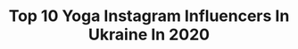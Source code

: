 ---
title: Top 10 Yoga Instagram Influencers In Ukraine In 2020
description: >-
  Find top yoga Instagram influencers in Ukraine in 2020. Most popular hashtags: #yoga #ukraine #ambassador #motivation.
platform: Instagram
profiles:
  - username: "bloodymary013"
    fullname: >-
      MARIIA BOBROBNA🇺🇦
    location: "Ukraine"
    followers: 19871
    engagement: 1185
    commentsToLikes: 0.032639
    avatar: "https://scontent-lhr8-1.cdninstagram.com/v/t51.2885-19/s320x320/71150571_2323127404480837_1105436754204164096_n.jpg?_nc_ht=scontent-lhr8-1.cdninstagram.com&_nc_ohc=kEEHx7H6alMAX8O9Ayw&oh=b31a1b07047e5f2a10517a671343bbea&oe=5EBC8A8B"
    verified: false
    hashtags: "#lfc, #kievgram, #gnoce, #quarantine"
  - username: "kira_habibi_lal"
    fullname: >-
      Kira Lebedeva
    location: "Ukraine"
    followers: 23594
    engagement: 811
    commentsToLikes: 0.044111
    avatar: "https://scontent-lht6-1.cdninstagram.com/v/t51.2885-19/s320x320/92292400_834590610353760_5279460665956761600_n.jpg?_nc_ht=scontent-lht6-1.cdninstagram.com&_nc_ohc=83D2E8_zr74AX9mFtxY&oh=fbb176c2b770d71701462503b1659b88&oe=5EBBA968"
    verified: false
    hashtags: "#kirahabibilal, #tribalfusiondance, #iamhappygirl, #newme"
  - username: "anna_life_journey"
    fullname: >-
      Anna Moro
    location: "Ukraine"
    followers: 19834
    engagement: 348
    commentsToLikes: 0.075254
    avatar: "https://scontent-lhr8-1.cdninstagram.com/v/t51.2885-19/s320x320/47690815_636036500145496_5490531512254201856_n.jpg?_nc_ht=scontent-lhr8-1.cdninstagram.com&_nc_ohc=LAybhOyxvWMAX8dei0s&oh=1e211983ddfb81a8f009cd3ae385d4b2&oe=5EBABD13"
    verified: false
    hashtags: "#elevate, #love, #goal, #freedom"
  - username: "sandra.san13"
    fullname: >-
      🔳 Señorita Shpagata
    location: "Ukraine"
    followers: 29834
    engagement: 268
    commentsToLikes: 0.037281
    avatar: "https://scontent-ams4-1.cdninstagram.com/v/t51.2885-19/s320x320/83133756_1018934058485723_8636362552814600192_n.jpg?_nc_ht=scontent-ams4-1.cdninstagram.com&_nc_ohc=Jn9Rhqks0OIAX-osr80&oh=1742b1df3c3b5b1d9129027f43f25ee9&oe=5F004118"
    verified: false
    hashtags: "#fitnessmodel, #yogamama, #wonderful, #photoshoot"
  - username: "ilonkis___"
    fullname: >-
      ☾ Ilonа
    location: "Ukraine"
    followers: 89663
    engagement: 606
    commentsToLikes: 0.018023
    avatar: "https://scontent-amt2-1.cdninstagram.com/v/t51.2885-19/s320x320/89601111_692692204802041_259354580876263424_n.jpg?_nc_ht=scontent-amt2-1.cdninstagram.com&_nc_ohc=lGWveXTA5mMAX-uwPRv&oh=a4a06499924ced6092237ec636ab8b3f&oe=5EB0B140"
    verified: false
    hashtags: "#ilonkis"
  - username: "mila_kucherenko"
    fullname: >-
      
    location: "Ukraine"
    followers: 17427
    engagement: 720
    commentsToLikes: 0.110736
    avatar: "https://scontent-ams4-1.cdninstagram.com/v/t51.2885-19/s320x320/88204889_631627664290934_6363161685892530176_n.jpg?_nc_ht=scontent-ams4-1.cdninstagram.com&_nc_ohc=jk_FmWyBcDAAX8JD8P6&oh=b54847b1f3efb36b1e6833fddab7c684&oe=5EB8F68E"
    verified: false
    hashtags: "#ternopil, #gym, #fitness, #yoga"
  - username: "anna_gomonova_official"
    fullname: >-
      Anna Gomonova
    location: "Ukraine"
    followers: 46554
    engagement: 471
    commentsToLikes: 0.039804
    avatar: "https://scontent-ams4-1.cdninstagram.com/v/t51.2885-19/s320x320/44754642_260858321449316_4567498394158759936_n.jpg?_nc_ht=scontent-ams4-1.cdninstagram.com&_nc_ohc=KBaz1pHqAI0AX_SkjoG&oh=cc3f3b461baf82bdcd3538b5d9869ab4&oe=5EBC853A"
    verified: false
    hashtags: "#photoshooting, #fashionweekdubai, #newcollection, #fashion"
  - username: "likusya.01"
    fullname: >-
      AnzheLika Terliuga
    location: "Ukraine"
    followers: 63952
    engagement: 1406
    commentsToLikes: 0.008827
    avatar: "https://scontent-ams4-1.cdninstagram.com/v/t51.2885-19/s320x320/91933610_776454012762784_4680213024793952256_n.jpg?_nc_ht=scontent-ams4-1.cdninstagram.com&_nc_ohc=kLJGikPbp_YAX-ru0iy&oh=d6407128c77f27097b88655d4f2936ee&oe=5EB95F14"
    verified: false
    hashtags: "#odessa, #favouriteplace, #grandwinner2019, #dreambig"
  - username: "lidiyataran"
    fullname: >-
      Лідія Таран Lidiya Taran
    location: "Ukraine"
    followers: 104615
    engagement: 405
    commentsToLikes: 0.018515
    avatar: "https://scontent-lhr8-1.cdninstagram.com/v/t51.2885-19/s320x320/78787544_2464274813821574_5961585971748143104_n.jpg?_nc_ht=scontent-lhr8-1.cdninstagram.com&_nc_ohc=YQneuwVI5DQAX9TN2N1&oh=a4a4888b9dd54bc6462e41b3fda8258b&oe=5EBAB708"
    verified: false
    hashtags: "#nomakeup, #coronavirus, #stayhome, #keepcalm"
  - username: "dayana_yastremskay"
    fullname: >-
      Dayana Yastremska 📎
    location: "Ukraine"
    followers: 67604
    engagement: 966
    commentsToLikes: 0.018354
    avatar: "https://scontent-amt2-1.cdninstagram.com/v/t51.2885-19/s320x320/89087161_408510786665826_4822106941683662848_n.jpg?_nc_ht=scontent-amt2-1.cdninstagram.com&_nc_ohc=fkhLQ7kq72EAX8v94tJ&oh=bf7cf5d1a66cdafcd6ce5e7fbd9e0b33&oe=5EBA942B"
    verified: true
    hashtags: "#womeninblack, #restgood, #team, #teamdy"
---